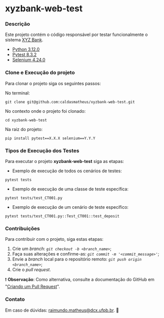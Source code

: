 # xyzbank-web-test

### Descrição

Este projeto contém o código responsável por testar funcionalmente o sistema [XYZ Bank](https://www.globalsqa.com/angularJs-protractor/BankingProject/#/login).

- [Python 3.12.0](https://www.python.org/downloads/release/python-3120/)
- [Pytest 8.3.2](https://docs.pytest.org/en/stable/announce/release-8.3.2.html)
- [Selenium 4.24.0](https://www.selenium.dev/blog/2024/selenium-4-24-released/)

### Clone e Execução do projeto

Para clonar o projeto siga os seguintes passos:

No terminal:
```
git clone git@github.com:caldasmatheus/xyzbank-web-test.git
```

No contexto onde o projeto foi clonado:
```
cd xyzbank-web-test
```

Na raiz do projeto:
```
pip install pytest==X.X.X selenium==Y.Y.Y
```


### Tipos de Execução dos Testes

Para executar o projeto **xyzbank-web-test** siga as etapas:

* Exemplo de execução de todos os cenários de testes:

```
pytest tests
```

* Exemplo de execução de uma classe de teste específica:

```
pytest tests/test_CT001.py
```

* Exemplo de execução de um cenário de teste específico:

```
pytest tests/test_CT001.py::Test_CT001::test_deposit
```

### Contribuições

Para contribuir com o projeto, siga estas etapas:

1. Crie um *branch*: *`git checkout -b <branch_name>`*;
2. Faça suas alterações e confirme-as: *`git commit -m '<commit_message>'`*;
3. Envie a *branch* local para o repositório remoto: *`git push origin <branch_name>`*;
4. Crie o *pull request*.

:exclamation: **Observação**: Como alternativa, consulte a documentação do GitHub em "[Criando um Pull Request](https://docs.github.com/pt/pull-requests/collaborating-with-pull-requests/proposing-changes-to-your-work-with-pull-requests/creating-a-pull-request)".

### Contato

Em caso de dúvidas: <raimundo.matheus@dcx.ufpb.br>. :incoming_envelope: